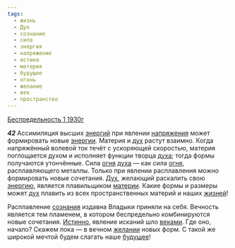 ```yaml
---
tags:
  - жизнь
  - Дух
  - сознание
  - сила
  - энергия
  - напряжение
  - истина
  - материя
  - будущее
  - огонь
  - желание
  - век
  - пространство
---
```


[Беспредельность 1 1930г](/agni/1930)

___42___
Ассимиляция высших [энергий](/tag/#энергия) при явлении [напряжения](/tag/#напряжение) может формировать новые [энергии](/tag/#энергия). Материя и [дух](/tag/#[Дух](/tag/#Дух)) растут взаимно. Когда напряжённый волевой ток течёт с ускоряющей скоростью, материя поглощается духом и исполняет функции творца [духа](/tag/#[Дух](/tag/#Дух)); тогда формы получаются утончённые. Сила [огня](/tag/#огонь) [духа](/tag/#[Дух](/tag/#Дух)) — как сила [огня](/tag/#огонь), расплавляющего металлы. Только при явлении расплавления можно формировать новые сочетания. [Дух](/tag/#Дух), желающий раскалить свою [энергию](/tag/#энергия), является плавильщиком [материи](/tag/#материя). Какие формы и размеры может [дух](/tag/#[Дух](/tag/#Дух)) плавить из всех пространственных материй и наших [жизней](/tag/#жизнь)!   

Расплавление [сознания](/tag/#сознание) издавна Владыки приняли на себя. Вечность является тем пламенем, в котором беспредельно комбинируются новые сочетания. [Истинно](/tag/#истина), явление исканий шло [веками](/tag/#век). Где оно, начало? Скажем пока — в вечном [желании](/tag/#желание) новых форм. С такой же широкой мечтой будем слагать наше [будущее](/tag/#будущее)!